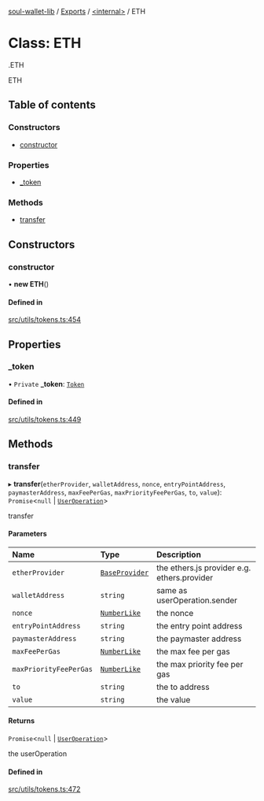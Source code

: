 [soul-wallet-lib](../README.md) / [Exports](../modules.md) / [<internal\>](../modules/internal_.md) / ETH

# Class: ETH

[<internal>](../modules/internal_.md).ETH

ETH

## Table of contents

### Constructors

- [constructor](internal_.ETH.md#constructor)

### Properties

- [\_token](internal_.ETH.md#_token)

### Methods

- [transfer](internal_.ETH.md#transfer)

## Constructors

### constructor

• **new ETH**()

#### Defined in

[src/utils/tokens.ts:454](https://github.com/zhangshengjie/soulwalletlib/blob/93d2029/src/utils/tokens.ts#L454)

## Properties

### \_token

• `Private` **\_token**: [`Token`](internal_.Token.md)

#### Defined in

[src/utils/tokens.ts:449](https://github.com/zhangshengjie/soulwalletlib/blob/93d2029/src/utils/tokens.ts#L449)

## Methods

### transfer

▸ **transfer**(`etherProvider`, `walletAddress`, `nonce`, `entryPointAddress`, `paymasterAddress`, `maxFeePerGas`, `maxPriorityFeePerGas`, `to`, `value`): `Promise`<``null`` \| [`UserOperation`](UserOperation.md)\>

transfer

#### Parameters

| Name | Type | Description |
| :------ | :------ | :------ |
| `etherProvider` | [`BaseProvider`](internal_.BaseProvider.md) | the ethers.js provider e.g. ethers.provider |
| `walletAddress` | `string` | same as userOperation.sender |
| `nonce` | [`NumberLike`](../modules/internal_.md#numberlike) | the nonce |
| `entryPointAddress` | `string` | the entry point address |
| `paymasterAddress` | `string` | the paymaster address |
| `maxFeePerGas` | [`NumberLike`](../modules/internal_.md#numberlike) | the max fee per gas |
| `maxPriorityFeePerGas` | [`NumberLike`](../modules/internal_.md#numberlike) | the max priority fee per gas |
| `to` | `string` | the to address |
| `value` | `string` | the value |

#### Returns

`Promise`<``null`` \| [`UserOperation`](UserOperation.md)\>

the userOperation

#### Defined in

[src/utils/tokens.ts:472](https://github.com/zhangshengjie/soulwalletlib/blob/93d2029/src/utils/tokens.ts#L472)
